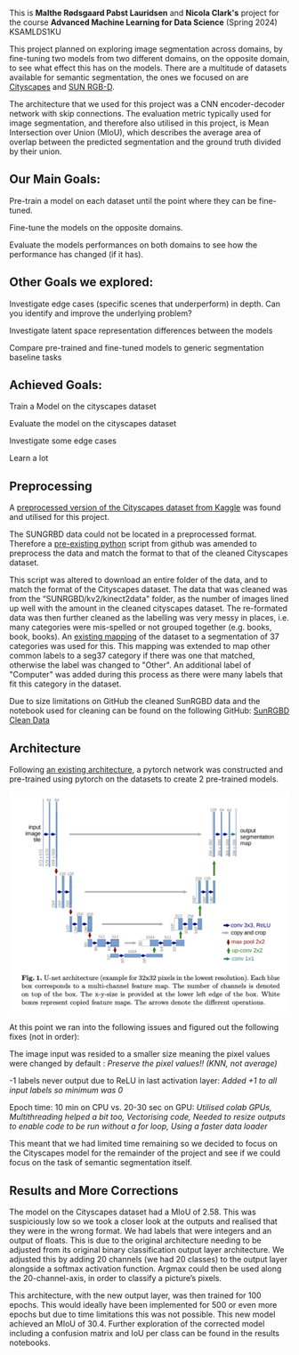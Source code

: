 
This is **Malthe Rødsgaard Pabst Lauridsen** and **Nicola Clark's** project for the course **Advanced Machine Learning for Data Science** (Spring 2024) KSAMLDS1KU



 
This project planned on exploring image segmentation across domains, by fine-tuning two models from two different domains, on the opposite domain, to see what effect this has on the models. There are a multitude of datasets available for semantic segmentation, the ones we focused on are [Cityscapes](https://www.kaggle.com/datasets/sakshaymahna/cityscapes-depth-and-segmentation) and [SUN RGB-D](https://rgbd.cs.princeton.edu/).
 

The architecture that we used for this project was a CNN encoder-decoder network with skip connections. The evaluation metric typically used for image segmentation, and therefore also utilised in this project, is Mean Intersection over Union (MIoU), which describes the average area of overlap between the predicted segmentation and the ground truth divided by their union.
 
 
## Our Main Goals: 
Pre-train a model on each dataset until the point where they can be fine-tuned.

Fine-tune the models on the opposite domains.

Evaluate the models performances on both domains to see how the performance has changed (if it has).
 
## Other Goals we explored: 
Investigate edge cases (specific scenes that underperform) in depth. Can you identify and improve the underlying problem?

Investigate latent space representation differences between the models

Compare pre-trained and fine-tuned models to generic segmentation baseline tasks

 
 
## Achieved Goals:
Train a Model on the cityscapes dataset

Evaluate the model on the cityscapes dataset

Investigate some edge cases

Learn a lot
 

 
## Preprocessing 
 
A [preprocessed version of the Cityscapes dataset from Kaggle](https://www.kaggle.com/datasets/sakshaymahna/cityscapes-depth-and-segmentation) was found and utilised for this project. 
 
The SUNGRBD data could not be located in a preprocessed format. Therefore a [pre-existing python](https://github.com/luiszeni/SUNRGBDtoolbox_python/tree/master) script from github was amended to preprocess the data and match the format to that of the cleaned Cityscapes dataset.
 
This script was altered to download an entire folder of the data, and to match the format of the Cityscapes dataset. The data that was cleaned was from the “SUNRGBD/kv2/kinect2data" folder, as the number of images lined up well with the amount in the cleaned cityscapes dataset. The re-formated data was then further cleaned as the labelling was very messy in places, i.e. many categories were mis-spelled or not grouped together (e.g. books, book, books). An [existing mapping](https://github.com/crmauceri/SUNRGBD_COCO/blob/main/seglistall.csv) of the dataset to a segmentation of 37 categories was used for this. This mapping was extended to map other common labels to a seg37 category if there was one that matched, otherwise the label was changed to "Other". An additional label of "Computer" was added during this process as there were many labels that fit this category in the dataset.
 
 
Due to size limitations on GitHub the cleaned SunRGBD data and the notebook used for cleaning can be found on the following GitHub: [SunRGBD Clean Data](https://github.com/NicolaClark/DataML)



## Architecture 


Following [an existing architecture](https://arxiv.org/abs/1505.04597), a pytorch network was constructed and pre-trained using pytorch on the datasets to create 2 pre-trained models.

![image](Architecture.png)


 
At this point we ran into the following issues and figured out the following fixes (not in order):

The image input was resided to a smaller size meaning the pixel values were changed by default : _Preserve the pixel values!! (KNN, not average)_
     
-1 labels never output due to ReLU in last activation layer: _Added +1 to all input labels so minimum was 0_
     
Epoch time: 10 min on CPU vs. 20-30 sec on GPU: _Utilised colab GPUs, Multithreading helped a bit too, Vectorising code, Needed to resize outputs to enable code to be run without a for loop, Using a faster data loader_


This meant that we had limited time remaining so we decided to focus on the Cityscapes model for the remainder of the project and see if we could focus on the task of semantic segmentation itself.

## Results and More Corrections 

The model on the Cityscapes dataset had a MIoU of 2.58. This was suspiciously low so we took a closer look at the outputs and realised that they were in the wrong format. We had labels that were integers and an output of floats. This is due to the original architecture needing to be adjusted from its original binary classification output layer architecture. We adjusted this by adding 20 channels (we had 20 classes) to the output layer alongside a softmax activation function. Argmax could then be used along the 20-channel-axis, in order to classify a picture’s pixels.

This architecture, with the new output layer, was then trained for 100 epochs. This would ideally have been implemented for 500 or even more epochs but due to time limitations this was not possible. This new model achieved an MIoU of 30.4. Further exploration of the corrected model including a confusion matrix and IoU per class can be found in the results notebooks.



